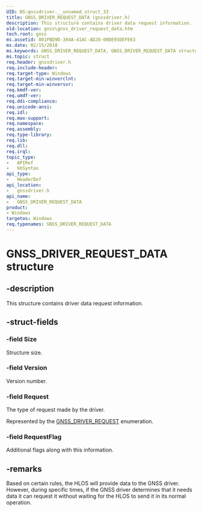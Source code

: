```yaml
---
UID: NS:gnssdriver.__unnamed_struct_33
title: GNSS_DRIVER_REQUEST_DATA (gnssdriver.h)
description: This structure contains driver data request information.
old-location: gnss\gnss_driver_request_data.htm
tech.root: gnss
ms.assetid: 801FBD9D-304A-41AC-AD28-00DE95DEFE63
ms.date: 02/15/2018
ms.keywords: GNSS_DRIVER_REQUEST_DATA, GNSS_DRIVER_REQUEST_DATA structure [Sensor Devices], PGNSS_DRIVER_REQUEST_DATA, PGNSS_DRIVER_REQUEST_DATA structure pointer [Sensor Devices], gnss.gnss_driver_request_data, gnssdriver/GNSS_DRIVER_REQUEST_DATA, gnssdriver/PGNSS_DRIVER_REQUEST_DATA
ms.topic: struct
req.header: gnssdriver.h
req.include-header: 
req.target-type: Windows
req.target-min-winverclnt: 
req.target-min-winversvr: 
req.kmdf-ver: 
req.umdf-ver: 
req.ddi-compliance: 
req.unicode-ansi: 
req.idl: 
req.max-support: 
req.namespace: 
req.assembly: 
req.type-library: 
req.lib: 
req.dll: 
req.irql: 
topic_type:
-	APIRef
-	kbSyntax
api_type:
-	HeaderDef
api_location:
-	gnssdriver.h
api_name:
-	GNSS_DRIVER_REQUEST_DATA
product:
- Windows
targetos: Windows
req.typenames: GNSS_DRIVER_REQUEST_DATA
---
```


# GNSS_DRIVER_REQUEST_DATA structure


## -description


This structure contains driver data request information.




## -struct-fields




### -field Size

Structure size.


### -field Version

Version number.


### -field Request

The type of request made by the driver.

Represented by the <a href="https://msdn.microsoft.com/library/windows/hardware/dn925124">GNSS_DRIVER_REQUEST</a> enumeration.


### -field RequestFlag

Additional flags along with this information.


## -remarks



Based on certain rules, the HLOS  will provide data to the GNSS driver. However, during specific  times, if the GNSS driver determines that it needs  data it can request it without waiting for the HLOS to send it in its normal operation.



